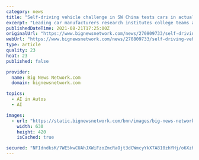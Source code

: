 ```yaml
---
category: news
title: "Self-driving vehicle challenge in SW China tests cars in actual scenarios"
excerpt: "Leading car manufacturers research institutes college teams and individual participants are taking part in a self-driving vehi"
publishedDateTime: 2021-08-21T17:25:00Z
originalUrl: "https://www.bignewsnetwork.com/news/270809733/self-driving-vehicle-challenge-in-sw-china-tests-cars-in-actual-scenarios"
webUrl: "https://www.bignewsnetwork.com/news/270809733/self-driving-vehicle-challenge-in-sw-china-tests-cars-in-actual-scenarios"
type: article
quality: 23
heat: 23
published: false

provider:
  name: Big News Network.com
  domain: bignewsnetwork.com

topics:
  - AI in Autos
  - AI

images:
  - url: "https://static.bignewsnetwork.com/bnn/images/big-news-network-slogan.jpg"
    width: 630
    height: 420
    isCached: true

secured: "NFIdndksK/7WE5kwCUAhJXWiFzoZmcRaOjt3dCWmcyYkX7A810zhYHj/o6XzhyXPdBHXFXBmbrJ3ek4LPftYL0kQLBDNLigyIAQHqbkEaJwnYqWZmYYNgs6xRFQd/SVVOX0PRbed3qPGGCnErg8GEyNgDkvou3d/uO0XT0dBsr1JEYl0kySrIQLKs5ZUyll/IcVjP8oI50HVap0CaePDM3qc8XkoN5i59KAuT8ycLhnn9ODK449cwjTJm18tZbDAM7fbJgY0e9TnBBFY30r6tnixzj8EOR1eIE4F4BpBUYALuOEqKBu3gI4uwSViSSzvN/g/9rsFdRuJOUcElWce2Uem5sc5hAvbBoJ8mdg8e5o=;tHq6rmTNdXvUeo0RB2hRhg=="
---
```


